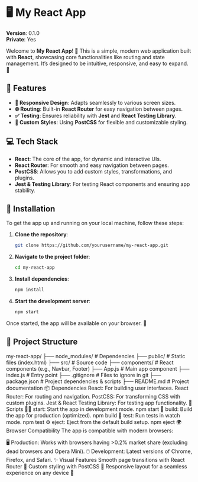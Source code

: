 # 🖥️ My React App

**Version**: 0.1.0  
**Private**: Yes  

Welcome to **My React App**! 🚀 This is a simple, modern web application built with **React**, showcasing core functionalities like routing and state management. It’s designed to be intuitive, responsive, and easy to expand. 🎉

## 🚀 Features
- **📱 Responsive Design**: Adapts seamlessly to various screen sizes.
- **🌐 Routing**: Built-in **React Router** for easy navigation between pages.
- **✅ Testing**: Ensures reliability with **Jest** and **React Testing Library**.
- **🎨 Custom Styles**: Using **PostCSS** for flexible and customizable styling.

## 💻 Tech Stack
- **React**: The core of the app, for dynamic and interactive UIs.
- **React Router**: For smooth and easy navigation between pages.
- **PostCSS**: Allows you to add custom styles, transformations, and plugins.
- **Jest & Testing Library**: For testing React components and ensuring app stability.

## 🔧 Installation

To get the app up and running on your local machine, follow these steps:

1. **Clone the repository**:
    ```bash
    git clone https://github.com/yourusername/my-react-app.git
    ```

2. **Navigate to the project folder**:
    ```bash
    cd my-react-app
    ```

3. **Install dependencies**:
    ```bash
    npm install
    ```

4. **Start the development server**:
    ```bash
    npm start
    ```

Once started, the app will be available on your browser. 🎉

## 📂 Project Structure

my-react-app/
  ├── node_modules/          # Dependencies
  ├── public/                # Static files (index.html)
  ├── src/                   # Source code
      ├── components/        # React components (e.g., Navbar, Footer)
      ├── App.js             # Main app component
      ├── index.js           # Entry point
  ├── .gitignore             # Files to ignore in git
  ├── package.json           # Project dependencies & scripts
  ├── README.md              # Project documentation
📦 Dependencies
React: For building user interfaces.
React Router: For routing and navigation.
PostCSS: For transforming CSS with custom plugins.
Jest & React Testing Library: For testing app functionality.
🔨 Scripts
👨‍💻 start: Start the app in development mode.
npm start
🚀 build: Build the app for production (optimized).
npm build
🧪 test: Run tests in watch mode.
npm test
⚙️ eject: Eject from the default build setup.
npm eject
🌍 Browser Compatibility
The app is compatible with modern browsers:

🖥️ Production: Works with browsers having >0.2% market share (excluding dead browsers and Opera Mini).
🖱️ Development: Latest versions of Chrome, Firefox, and Safari.
✨ Visual Features
Smooth page transitions with React Router 🔄
Custom styling with PostCSS 🎨
Responsive layout for a seamless experience on any device 📱
